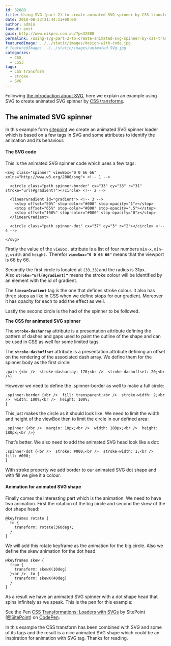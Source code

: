 ```yaml
---
id: 32080
title: Using SVG (part 2) to create animated SVG spinner by CSS transforms
date: 2018-08-23T21:44:11+00:00
author: admin
layout: post
guid: http://www.nikpro.com.au/?p=32080
permalink: /using-svg-part-2-to-create-animated-svg-spinner-by-css-transforms/
featuredImage: ../../static/images/design-with-code.jpg
# featuredImage: ../../static/images/animated-SVg.jpg
categories:
  - CSS
  - CSS3
tags:
  - CSS transform
  - stroke
  - SVG
---
```

Following [the introduction about SVG](http://www.nikpro.com.au/what-is-svg-and-how-to-create-it-part-1/), here we explain an example using SVG to create animated SVG spinner by [CSS transforms](http://www.nikpro.com.au/manipulate-elements-visually-with-css-transform-explained-with-examples/).

## The animated SVG spinner

In this example form <a href="https://www.sitepoint.com/" target="_blank" rel="noopener noreferrer">sitepoint</a> we create an animated SVG spinner loader which is based on a few tags in SVG and some attributes to identify the animation and its behaviour. 

#### **The SVG code**

This is the animated SVG spinner code which uses a few tags:


```
<svg class="spinner" viewBox="0 0 66 66" xmlns="http://www.w3.org/2000/svg"> <!-- 1 -->

  <circle class="path spinner-border" cx="33" cy="33" r="31" stroke="url(#gradient)"></circle> <!-- 2 -->

  <linearGradient id="gradient"> <!-- 3 -->
    <stop offset="50%" stop-color="#000" stop-opacity="1"></stop>
    <stop offset="65%" stop-color="#000" stop-opacity=".5"></stop>
    <stop offset="100%" stop-color="#000" stop-opacity="0"></stop>
  </linearGradient>

  <circle class="path spinner-dot" cx="37" cy="3" r="2"></circle> <!-- 4 -->

</svg>
```


Firstly the value of the `vieBox.` attribute is a list of four numbers `min-x`, `min-y`, `width` and `height.` Therefor **`viewBox="0 0 66 66"`** means that the viewport is 66 by 66.

Secondly the first circle is located at `(33,33)`and the radius is 31px. Also **`stroke="url(#gradient)"`** means the stroke colour will be identified by an element with the id of gradient.

The **`linearGradient`** tag is the one that defines stroke colour. It also has three stops as like in CSS when we define stops for our gradient. Moreover it has opacity for each to add the effect as well.

Lastly the second circle is the had of the spinner to be followed.

**The CSS for animated SVG spinner**

The **`stroke-dasharray`** attribute is a presentation attribute defining the pattern of dashes and gaps used to paint the outline of the shape and can be used in CSS as well for some limited tags.

The **`stroke-dashoffset`** attribute is a presentation attribute defining an offset on the rendering of the associated dash array. We define them for the spinner body as the first circle:


```
.path {<br />  stroke-dasharray: 170;<br />  stroke-dashoffset: 20;<br />}
```


However we need to define the .spinner-border as well to make a full circle:


```
.spinner-border {<br />  fill: transparent;<br />  stroke-width: 2;<br />  width: 100%;<br />  height: 100%;
}
```


This just makes the circle as it should look like. We need to limit the width and height of the viewBox then to limit the circle in our defined area:


```
.spinner {<br />  margin: 10px;<br />  width: 180px;<br />  height: 180px;<br />}
```


That&#8217;s better. We also need to add the animated SVG head look like a dot:


```
.spinner-dot {<br />  stroke: #000;<br />  stroke-width: 1;<br />  fill: #000;
}
```


With stroke property we add border to our animated SVG dot shape and with fill we give it a colour.

#### Animation for animated SVG shape

Finally comes the interesting part which is the animation. We need to have two animation. First the rotation of the big circle and second the skew of the dot shape head:


```
@keyframes rotate {
  to {
    transform: rotate(360deg);
  }
}
```


We will add this rotate keyframe as the animation for the big circle. Also we define the skew animation for the dot head:


```
@keyframes skew {
  from {
    transform: skewX(10deg)
  }<br />  to {
    transform: skewX(40deg)
  }
}
```


As a result we have an animated SVG spinner with a dot shape head that spins infinitely as we speak. This is the pen for this example:

<p data-height="265" data-theme-id="0" data-slug-hash="wEwRvN" data-default-tab="css,result" data-user="SitePoint" data-pen-title="CSS Transformations: Loaders with SVGs" class="codepen">
  See the Pen <a href="https://codepen.io/SitePoint/pen/wEwRvN/">CSS Transformations: Loaders with SVGs</a> by SitePoint (<a href="https://codepen.io/SitePoint">@SitePoint</a>) on <a href="https://codepen.io">CodePen</a>.
</p>

In this example the CSS transform has been combined with SVG and some of its tags and the result is a nice animated SVG shape which could be an inspiration for animation with SVG tag. Thanks for reading.